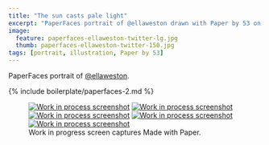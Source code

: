 ```yaml
---
title: "The sun casts pale light"
excerpt: "PaperFaces portrait of @ellaweston drawn with Paper by 53 on an iPad."
image: 
  feature: paperfaces-ellaweston-twitter-lg.jpg
  thumb: paperfaces-ellaweston-twitter-150.jpg
tags: [portrait, illustration, Paper by 53]
---
```


PaperFaces portrait of [@ellaweston](http://twitter.com/ellaweston).

{% include boilerplate/paperfaces-2.md %}

<figure class="third">
	<a href="{{ site.url }}/assets/images/paperfaces-ellaweston-process-1-lg.jpg"><img src="{{ site.url }}/assets/images/paperfaces-ellaweston-process-1-600.jpg" alt="Work in process screenshot"></a>
	<a href="{{ site.url }}/assets/images/paperfaces-ellaweston-process-2-lg.jpg"><img src="{{ site.url }}/assets/images/paperfaces-ellaweston-process-2-600.jpg" alt="Work in process screenshot"></a>
	<a href="{{ site.url }}/assets/images/paperfaces-ellaweston-process-3-lg.jpg"><img src="{{ site.url }}/assets/images/paperfaces-ellaweston-process-3-600.jpg" alt="Work in process screenshot"></a>
	<a href="{{ site.url }}/assets/images/paperfaces-ellaweston-process-4-lg.jpg"><img src="{{ site.url }}/assets/images/paperfaces-ellaweston-process-4-600.jpg" alt="Work in process screenshot"></a>
	<a href="{{ site.url }}/assets/images/paperfaces-ellaweston-process-5-lg.jpg"><img src="{{ site.url }}/assets/images/paperfaces-ellaweston-process-5-600.jpg" alt="Work in process screenshot"></a>
	<figcaption>Work in progress screen captures Made with Paper.</figcaption>
</figure>